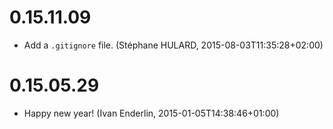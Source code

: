 # 0.15.11.09

  * Add a `.gitignore` file. (Stéphane HULARD, 2015-08-03T11:35:28+02:00)

# 0.15.05.29

  * Happy new year! (Ivan Enderlin, 2015-01-05T14:38:46+01:00)

